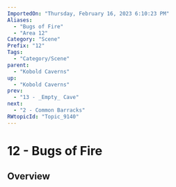 ```yaml
---
ImportedOn: "Thursday, February 16, 2023 6:10:23 PM"
Aliases:
  - "Bugs of Fire"
  - "Area 12"
Category: "Scene"
Prefix: "12"
Tags:
  - "Category/Scene"
parent:
  - "Kobold Caverns"
up:
  - "Kobold Caverns"
prev:
  - "13 - _Empty_ Cave"
next:
  - "2 - Common Barracks"
RWtopicId: "Topic_9140"
---
```

# 12 - Bugs of Fire
## Overview
